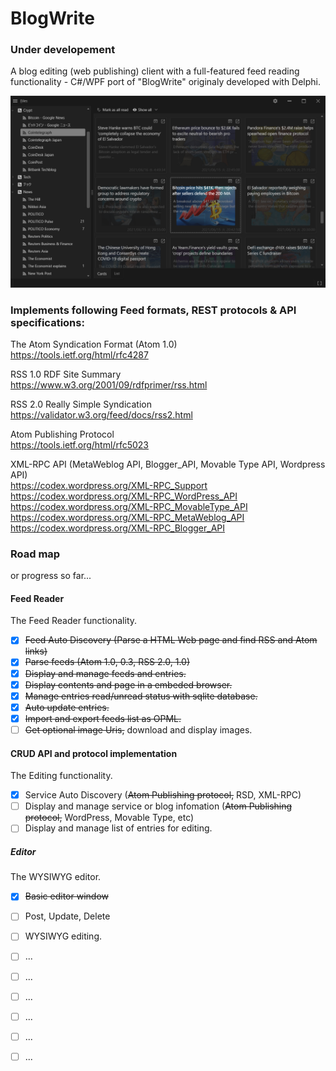# BlogWrite

### Under developement
  
A blog editing (web publishing) client with a full-featured feed reading functionality - C#/WPF port of "BlogWrite" originaly developed with Delphi.

![BlogWrite4](https://github.com/torum/BlogWrite/blob/master/docs/images/BlogWrite4.png?raw=true) 

### Implements following Feed formats, REST protocols & API specifications:  

The Atom Syndication Format (Atom 1.0)  
https://tools.ietf.org/html/rfc4287

RSS 1.0 RDF Site Summary  
https://www.w3.org/2001/09/rdfprimer/rss.html

RSS 2.0 Really Simple Syndication  
https://validator.w3.org/feed/docs/rss2.html

Atom Publishing Protocol  
https://tools.ietf.org/html/rfc5023

XML-RPC API (MetaWeblog API, Blogger_API, Movable Type API, Wordpress API)  
https://codex.wordpress.org/XML-RPC_Support  
https://codex.wordpress.org/XML-RPC_WordPress_API  
https://codex.wordpress.org/XML-RPC_MovableType_API  
https://codex.wordpress.org/XML-RPC_MetaWeblog_API  
https://codex.wordpress.org/XML-RPC_Blogger_API  


### Road map

or progress so far...

#### Feed Reader

The Feed Reader functionality.

- [x] ~~Feed Auto Discovery (Parse a HTML Web page and find RSS and Atom links)~~
- [x] ~~Parse feeds (Atom 1.0, 0.3, RSS 2.0, 1.0)~~
- [x] ~~Display and manage feeds and entries.~~ 
- [x] ~~Display contents and page in a embeded browser.~~ 
- [x] ~~Manage entries read/unread status with sqlite database.~~ 
- [x] ~~Auto update entries.~~ 
- [x] ~~Import and export feeds list as OPML.~~ 
- [ ] ~~Get optional image Uris,~~ download and display images. 

#### CRUD API and protocol implementation

The Editing functionality.

- [x] Service Auto Discovery (~~Atom Publishing protocol,~~ RSD, XML-RPC)
- [ ] Display and manage service or blog infomation (~~Atom Publishing protocol,~~ WordPress, Movable Type, etc)
- [ ] Display and manage list of entries for editing.

##### Editor

The WYSIWYG editor.

- [x] ~~Basic editor window~~
- [ ] Post, Update, Delete
- [ ] WYSIWYG editing.
- [ ] ...
- [ ] ...
- [ ] ...
- [ ] ...
- [ ] ...
- [ ] ...

